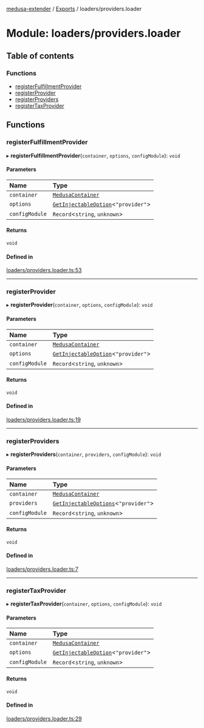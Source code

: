 [medusa-extender](../README.md) / [Exports](../modules.md) / loaders/providers.loader

# Module: loaders/providers.loader

## Table of contents

### Functions

- [registerFulfillmentProvider](loaders_providers_loader.md#registerfulfillmentprovider)
- [registerProvider](loaders_providers_loader.md#registerprovider)
- [registerProviders](loaders_providers_loader.md#registerproviders)
- [registerTaxProvider](loaders_providers_loader.md#registertaxprovider)

## Functions

### registerFulfillmentProvider

▸ **registerFulfillmentProvider**(`container`, `options`, `configModule`): `void`

#### Parameters

| Name | Type |
| :------ | :------ |
| `container` | [`MedusaContainer`](core_types.md#medusacontainer) |
| `options` | [`GetInjectableOption`](core_types.md#getinjectableoption)<``"provider"``\> |
| `configModule` | `Record`<`string`, `unknown`\> |

#### Returns

`void`

#### Defined in

[loaders/providers.loader.ts:53](https://github.com/adrien2p/medusa-extender/blob/4d59aa3/src/loaders/providers.loader.ts#L53)

___

### registerProvider

▸ **registerProvider**(`container`, `options`, `configModule`): `void`

#### Parameters

| Name | Type |
| :------ | :------ |
| `container` | [`MedusaContainer`](core_types.md#medusacontainer) |
| `options` | [`GetInjectableOption`](core_types.md#getinjectableoption)<``"provider"``\> |
| `configModule` | `Record`<`string`, `unknown`\> |

#### Returns

`void`

#### Defined in

[loaders/providers.loader.ts:19](https://github.com/adrien2p/medusa-extender/blob/4d59aa3/src/loaders/providers.loader.ts#L19)

___

### registerProviders

▸ **registerProviders**(`container`, `providers`, `configModule`): `void`

#### Parameters

| Name | Type |
| :------ | :------ |
| `container` | [`MedusaContainer`](core_types.md#medusacontainer) |
| `providers` | [`GetInjectableOptions`](core_types.md#getinjectableoptions)<``"provider"``\> |
| `configModule` | `Record`<`string`, `unknown`\> |

#### Returns

`void`

#### Defined in

[loaders/providers.loader.ts:7](https://github.com/adrien2p/medusa-extender/blob/4d59aa3/src/loaders/providers.loader.ts#L7)

___

### registerTaxProvider

▸ **registerTaxProvider**(`container`, `options`, `configModule`): `void`

#### Parameters

| Name | Type |
| :------ | :------ |
| `container` | [`MedusaContainer`](core_types.md#medusacontainer) |
| `options` | [`GetInjectableOption`](core_types.md#getinjectableoption)<``"provider"``\> |
| `configModule` | `Record`<`string`, `unknown`\> |

#### Returns

`void`

#### Defined in

[loaders/providers.loader.ts:29](https://github.com/adrien2p/medusa-extender/blob/4d59aa3/src/loaders/providers.loader.ts#L29)
